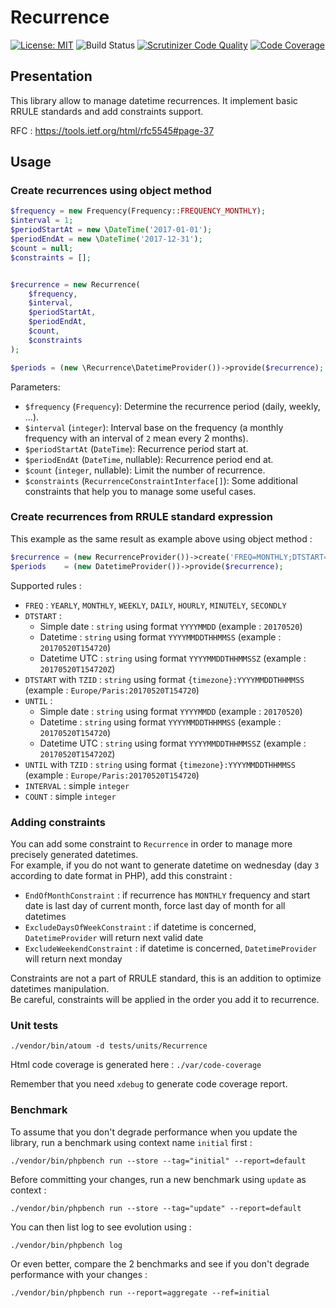 # Recurrence

[![License: MIT](https://img.shields.io/badge/License-MIT-blue.svg)](https://opensource.org/licenses/MIT) 
![Build Status](https://github.com/Samffy/recurrence/actions/workflows/ci.yml/badge.svg?branch=master)
[![Scrutinizer Code Quality](https://scrutinizer-ci.com/g/Samffy/recurrence/badges/quality-score.png?b=master)](https://scrutinizer-ci.com/g/Samffy/recurrence/?branch=master)
[![Code Coverage](https://scrutinizer-ci.com/g/Samffy/recurrence/badges/coverage.png?b=master)](https://scrutinizer-ci.com/g/Samffy/recurrence/?branch=master)

## Presentation

This library allow to manage datetime recurrences. It implement basic RRULE standards and add constraints support. 

RFC : https://tools.ietf.org/html/rfc5545#page-37

## Usage

### Create recurrences using object method

```php
$frequency = new Frequency(Frequency::FREQUENCY_MONTHLY);
$interval = 1;
$periodStartAt = new \DateTime('2017-01-01');
$periodEndAt = new \DateTime('2017-12-31');
$count = null;
$constraints = [];


$recurrence = new Recurrence(
    $frequency,
    $interval,
    $periodStartAt,
    $periodEndAt,
    $count,
    $constraints
);

$periods = (new \Recurrence\DatetimeProvider())->provide($recurrence);
```

Parameters:
- `$frequency` (`Frequency`): Determine the recurrence period (daily, weekly, ...).
- `$interval` (`integer`): Interval base on the frequency (a monthly frequency with an interval of `2` mean every 2 months).
- `$periodStartAt` (`DateTime`): Recurrence period start at.
- `$periodEndAt` (`DateTime`, nullable): Recurrence period end at.
- `$count` (`integer`, nullable): Limit the number of recurrence.
- `$constraints` (`RecurrenceConstraintInterface[]`): Some additional constraints that help you to manage some useful cases.

### Create recurrences from RRULE standard expression

This example as the same result as example above using object method :

```php
$recurrence = (new RecurrenceProvider())->create('FREQ=MONTHLY;DTSTART=20170101;UNTIL=20171231;INTERVAL=1');
$periods    = (new DatetimeProvider())->provide($recurrence);
```

Supported rules : 
- `FREQ` : `YEARLY`, `MONTHLY`, `WEEKLY`, `DAILY`, `HOURLY`, `MINUTELY`, `SECONDLY`
- `DTSTART` : 
    - Simple date : `string` using format `YYYYMMDD` (example : `20170520`)
    - Datetime : `string` using format `YYYYMMDDTHHMMSS` (example : `20170520T154720`)
    - Datetime UTC : `string` using format `YYYYMMDDTHHMMSSZ` (example : `20170520T154720Z`)
- `DTSTART` with `TZID` : `string` using format `{timezone}:YYYYMMDDTHHMMSS`  (example : `Europe/Paris:20170520T154720`)
- `UNTIL` : 
    - Simple date : `string` using format `YYYYMMDD` (example : `20170520`)
    - Datetime : `string` using format `YYYYMMDDTHHMMSS` (example : `20170520T154720`)
    - Datetime UTC : `string` using format `YYYYMMDDTHHMMSSZ` (example : `20170520T154720Z`)
- `UNTIL` with `TZID` : `string` using format `{timezone}:YYYYMMDDTHHMMSS`  (example : `Europe/Paris:20170520T154720`)
- `INTERVAL` : simple `integer`
- `COUNT` : simple `integer`

### Adding constraints

You can add some constraint to `Recurrence` in order to manage more precisely generated datetimes.  
For example, if you do not want to generate datetime on wednesday (day `3` according to date format in PHP), add this constraint : 

* `EndOfMonthConstraint` : if recurrence has `MONTHLY` frequency and start date is last day of current month, force last day of month for all datetimes
* `ExcludeDaysOfWeekConstraint` : if datetime is concerned, `DatetimeProvider` will return next valid date
* `ExcludeWeekendConstraint` : if datetime is concerned, `DatetimeProvider` will return next monday

Constraints are not a part of RRULE standard, this is an addition to optimize datetimes manipulation.  
Be careful, constraints will be applied in the order you add it to recurrence.

### Unit tests

```
./vendor/bin/atoum -d tests/units/Recurrence
```

Html code coverage is generated here : `./var/code-coverage`

Remember that you need `xdebug` to generate code coverage report.

### Benchmark

To assume that you don't degrade performance when you update the library, run a benchmark using context name `initial` first :

```
./vendor/bin/phpbench run --store --tag="initial" --report=default
```

Before committing your changes, run a new benchmark using `update` as context :

```
./vendor/bin/phpbench run --store --tag="update" --report=default
```

You can then list log to see evolution using : 

```
./vendor/bin/phpbench log
```

Or even better, compare the 2 benchmarks and see if you don't degrade performance with your changes :

```
./vendor/bin/phpbench run --report=aggregate --ref=initial
```
